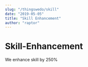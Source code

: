 ```yaml
---
slug: "/thingswedo/skill"
date: "2019-05-05"
title: "Skill Enhancement"
author: "raptor"
---
```


# Skill-Enhancement


We enhance skill by 250%
